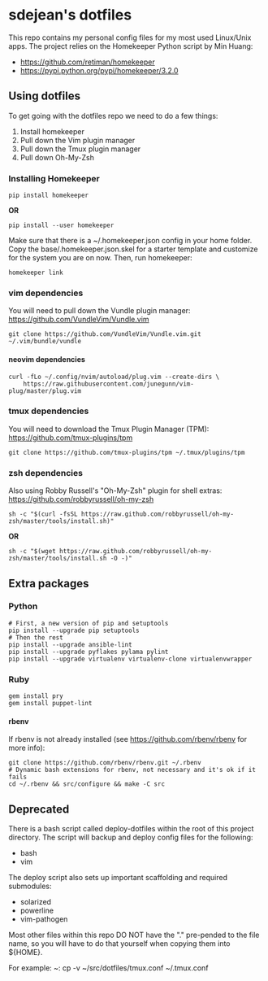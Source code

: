 sdejean's dotfiles
==================
This repo contains my personal config files for my most used Linux/Unix apps.
The project relies on the Homekeeper Python script by Min Huang:
 - https://github.com/retiman/homekeeper
 - https://pypi.python.org/pypi/homekeeper/3.2.0

## Using dotfiles

To get going with the dotfiles repo we need to do a few things:
1. Install homekeeper
2. Pull down the Vim plugin manager
3. Pull down the Tmux plugin manager
4. Pull down Oh-My-Zsh

### Installing Homekeeper

```
pip install homekeeper
```
**OR**
```
pip install --user homekeeper
```

Make sure that there is a ~/.homekeeper.json config in your home folder. Copy
the base/.homekeeper.json.skel for a starter template and customize for the 
system you are on now. Then, run homekeeper:

```
homekeeper link
```

### vim dependencies

You will need to pull down the Vundle plugin manager:
https://github.com/VundleVim/Vundle.vim

```
git clone https://github.com/VundleVim/Vundle.vim.git ~/.vim/bundle/vundle
```

#### neovim dependencies

```
curl -fLo ~/.config/nvim/autoload/plug.vim --create-dirs \
    https://raw.githubusercontent.com/junegunn/vim-plug/master/plug.vim
```

### tmux dependencies

You will need to download the Tmux Plugin Manager (TPM):
https://github.com/tmux-plugins/tpm

```
git clone https://github.com/tmux-plugins/tpm ~/.tmux/plugins/tpm
```

### zsh dependencies

Also using Robby Russell's "Oh-My-Zsh" plugin for shell extras:
https://github.com/robbyrussell/oh-my-zsh

```
sh -c "$(curl -fsSL https://raw.github.com/robbyrussell/oh-my-zsh/master/tools/install.sh)"
```
**OR**
```
sh -c "$(wget https://raw.github.com/robbyrussell/oh-my-zsh/master/tools/install.sh -O -)"
```

## Extra packages

### Python

```
# First, a new version of pip and setuptools
pip install --upgrade pip setuptools
# Then the rest
pip install --upgrade ansible-lint
pip install --upgrade pyflakes pylama pylint
pip install --upgrade virtualenv virtualenv-clone virtualenvwrapper
```

### Ruby

```
gem install pry
gem install puppet-lint
```

#### rbenv

If rbenv is not already installed (see https://github.com/rbenv/rbenv for more
info):
```
git clone https://github.com/rbenv/rbenv.git ~/.rbenv
# Dynamic bash extensions for rbenv, not necessary and it's ok if it fails
cd ~/.rbenv && src/configure && make -C src
```

## Deprecated

There is a bash script called deploy-dotfiles within the root of this project
directory.  The script will backup and deploy config files for the following:
* bash
* vim

The deploy script also sets up important scaffolding and required submodules:
* solarized
* powerline
* vim-pathogen

Most other files within this repo DO NOT have the "." pre-pended to the file
name, so you will have to do that yourself when copying them into ${HOME}.

For example:
    ~: cp -v ~/src/dotfiles/tmux.conf ~/.tmux.conf


